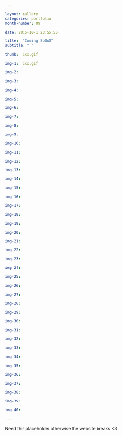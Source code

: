 ```yaml
---

layout: gallery
categories: portfolio
month-number: 09

date: 2015-10-1 23:55:55

title:  "Coming SoOoO"
subtitle: " "

thumb:	xxx.gif

img-1:	xxx.gif

img-2:	

img-3:	

img-4:	

img-5:	

img-6:	

img-7:	

img-8:	

img-9:	

img-10:	

img-11:	

img-12:	

img-13:	

img-14:	

img-15:	

img-16:	

img-17:	

img-18:	

img-19:	

img-20:	

img-21:	

img-22:	

img-23:	

img-24:	

img-25:	

img-26:	

img-27:	

img-28:	

img-29:	

img-30:	

img-31:	

img-32:	

img-33:	

img-34:	

img-35:	

img-36:	

img-37:	

img-38:	

img-39:	

img-40:	

---
```


Need this placeholder otherwise the website breaks <3
